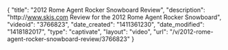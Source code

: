 {
    "title": "2012 Rome Agent Rocker Snowboard Review",
    "description": "http:\/\/www.skis.com Review for the 2012 Rome Agent Rocker Snowboard",
    "videoid": "3766823",
    "date_created": "1411361230",
    "date_modified": "1418182017",
    "type": "captivate",
    "layout": "video",
    "url": "\/v\/2012-rome-agent-rocker-snowboard-review\/3766823"
}